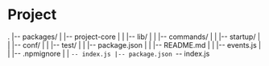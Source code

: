 # Project 
. 
|-- packages/
|   |-- project-core
|   |   |-- lib/
|   |   |-- commands/
|   |   |-- startup/
|   |   |-- conf/
|   |   |-- test/
|   |   |-- package.json
|   |   |-- README.md
|   |   |-- events.js
|   |   |-- .npmignore
|   |   `-- index.js
|-- package.json
`-- index.js
